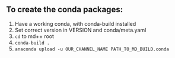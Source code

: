 ## To create the conda packages:
1. Have a working conda, with conda-build installed
2. Set correct version in VERSION and conda/meta.yaml
3. `cd` to md++ root
4. `conda-build .`
5. `anaconda upload -u OUR_CHANNEL_NAME PATH_TO_MD_BUILD.conda`